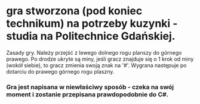 # gra stworzona (pod koniec technikum) na potrzeby kuzynki - studia na Politechnice Gdańskiej.

Zasady gry.
Należy przejść z lewego dolnego rogu planszy do górnego prawego.
Po drodze ukryte są miny, jeśli gracz znajduje się o 1 krok od miny (wokół siebie), to gracz zmienia swoją znak na '#'.
Wygrana następuje po dotarciu do prawego górnego rogu plaszny. 

### Gra jest napisana w niewłaściwy sposób - czeka na swój moment i zostanie przepisana prawdopodobnie do C#.
